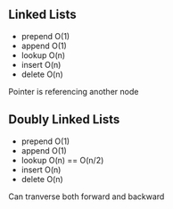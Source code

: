 ## Linked Lists

- prepend O(1)
- append O(1)
- lookup O(n)
- insert O(n)
- delete O(n)

Pointer is referencing another node  

## Doubly Linked Lists
- prepend O(1)
- append O(1)
- lookup O(n) == O(n/2)
- insert O(n)
- delete O(n)

Can tranverse both forward and backward